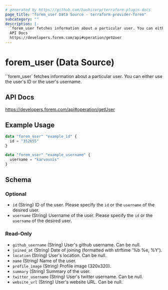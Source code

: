 ```yaml
---
# generated by https://github.com/hashicorp/terraform-plugin-docs
page_title: "forem_user Data Source - terraform-provider-forem"
subcategory: ""
description: |-
  `forem_user fetches information about a particular user. You can either use the user's ID or the user's username.
  API Docs
  https://developers.forem.com/api#operation/getUser
---
```


# forem_user (Data Source)

``forem_user` fetches information about a particular user. You can either use the user's ID or the user's username.

## API Docs

https://developers.forem.com/api#operation/getUser

## Example Usage

```terraform
data "forem_user" "example_id" {
  id = "352655"
}

data "forem_user" "example_username" {
  username = "karvounis"
}
```

<!-- schema generated by tfplugindocs -->
## Schema

### Optional

- `id` (String) ID of the user. Please specify the `id` or the `username` of the desired user.
- `username` (String) Username of the user. Please specify the `id` or the `username` of the desired user.

### Read-Only

- `github_username` (String) User's github username. Can be null.
- `joined_at` (String) Date of joining (formatted with strftime '%b %e, %Y').
- `location` (String) User's location. Can be null.
- `name` (String) Name of the user.
- `profile_image` (String) Profile image (320x320).
- `summary` (String) Summary of the user.
- `twitter_username` (String) User's twitter username. Can be null.
- `website_url` (String) User's website URL. Can be null.


